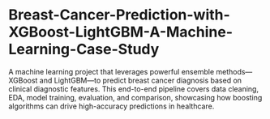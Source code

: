 # Breast-Cancer-Prediction-with-XGBoost-LightGBM-A-Machine-Learning-Case-Study
A machine learning project that leverages powerful ensemble methods—XGBoost and LightGBM—to predict breast cancer diagnosis based on clinical diagnostic features. This end-to-end pipeline covers data cleaning, EDA, model training, evaluation, and comparison, showcasing how boosting algorithms can drive high-accuracy predictions in healthcare.
